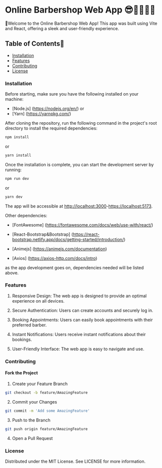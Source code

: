 # Online Barbershop Web App 😎👨‍💻👩‍💻

🫡Welcome to the Online Barbershop Web App! This app was built using Vite and React, offering a sleek and user-friendly experience.

## Table of Contents🧾

- [Installation](#installation)
- [Features](#features)
- [Contributing](#contributing)
- [License](#license)

### Installation

Before starting, make sure you have the following installed on your machine:

- [Node.js] (<https://nodejs.org/en/>)
or
- [Yarn] (<https://yarnpkg.com/>)

After cloning the repository, run the following command in the project's root directory to install the required dependencies:

```bash
npm install
```

or

```bash
yarn install
```

Once the installation is complete, you can start the development server by running:

```bash
npm run dev
```

or

```bash
yarn dev
```

The app will be accessible at <http://localhost:3000>-<https://localhost:5173>.

Other dependencies:

- [FontAwesome] (<https://fontawesome.com/docs/web/use-with/react/>)

- [React-Bootstrap&Bootstrap] (<https://react-bootstrap.netlify.app/docs/getting-started/introduction/>)

- [Animejs] (<https://animejs.com/documentation>)

- [Axios] (<https://axios-http.com/docs/intro>)

as the app development goes on, dependencies needed will be listed above.

### Features

1. Responsive Design: The web app is designed to provide an optimal experience on all devices.

2. Secure Authentication: Users can create accounts and securely log in.

3. Booking Appointments: Users can easily book appointments with their preferred barber.

4. Instant Notifications: Users receive instant notifications about their bookings.

5. User-Friendly Interface: The web app is easy to navigate and use.

### Contributing

#### Fork the Project

1. Create your Feature Branch

```bash
git checkout -b feature/AmazingFeature
```

2. Commit your Changes

```bash
git commit -m 'Add some AmazingFeature'
```

3. Push to the Branch

```bash
git push origin feature/AmazingFeature
```

4. Open a Pull Request

### License

Distributed under the MIT License. See LICENSE for more information.
